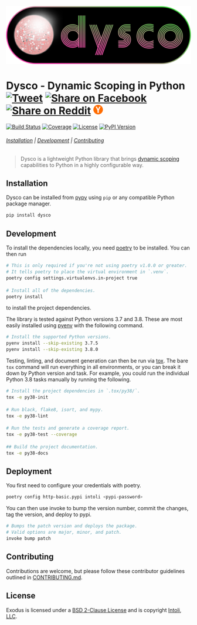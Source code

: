 ![Dysco](https://github.com/intoli/dysco/raw/master/media/dysco.png)

<h1 vertical-align="middle">Dysco - Dynamic Scoping in Python
    <a targe="_blank" href="https://twitter.com/share?url=https%3A%2F%2Fgithub.com%2Fintoli%2Fdysco%2F&text=Dysco%20-%20Configurable%20dynamic%20scoping%20for%20Python">
        <img height="26px" src="https://simplesharebuttons.com/images/somacro/twitter.png"
 +          alt="Tweet"></a>
    <a target="_blank" href="https://www.facebook.com/sharer/sharer.php?u=https%3A//github.com/intoli/dysco">
        <img height="26px" src="https://simplesharebuttons.com/images/somacro/facebook.png"
            alt="Share on Facebook"></a>
    <a target="_blank" href="http://reddit.com/submit?url=https%3A%2F%2Fgithub.com%2Fintoli%2Fdysco%2F&title=Dysco%20%E2%80%94%20Configurable%20dynamic%20scoping%20for%20Python">
        <img height="26px" src="https://simplesharebuttons.com/images/somacro/reddit.png"
            alt="Share on Reddit"></a>
    <a target="_blank" href="https://news.ycombinator.com/submitlink?u=https://github.com/intoli/dysco&t=Dysco%20%E2%80%94%20Configurable%20dynamic%20scoping%20for%20Python">
        <img height="26px" src="https://github.com/intoli/dysco/raw/master/media/ycombinator.png"
            alt="Share on Hacker News"></a>
</h1>

<p align="left">
    <a href="https://circleci.com/gh/intoli/dysco/tree/master">
        <img src="https://img.shields.io/circleci/project/github/intoli/dysco/master.svg"
            alt="Build Status"></a>
    <a href="https://circleci.intoli.com/artifacts/intoli/dysco/coverage-report/index.html">
        <img src="https://img.shields.io/badge/dynamic/json.svg?label=coverage&colorB=ff69b4&query=$.coverage&uri=https://circleci.intoli.com/artifacts/intoli/dysco/coverage-report/total-coverage.json"
          alt="Coverage"></a>
    <a href="https://github.com/intoli/dysco/blob/master/LICENSE.md">
        <img src="https://img.shields.io/pypi/l/dysco.svg"
            alt="License"></a>
    <a href="https://pypi.python.org/pypi/dysco/">
        <img src="https://img.shields.io/pypi/v/dysco.svg"
            alt="PyPI Version"></a>
</p>

###### [Installation](#installation) | [Development](#development) | [Contributing](#contributing)

> Dysco is a lightweight Python library that brings [dynamic scoping](https://en.wikipedia.org/wiki/Scope_(computer_science)#Dynamic_scoping) capabilities to Python in a highly configurable way.


## Installation

Dysco can be installed from [pypy](https://pypi.org/project/dysco/) using `pip` or any compatible Python package manager.

```bash
pip install dysco
```

## Development

To install the dependencies locally, you need [poetry](https://poetry.eustace.io/docs/#installation) to be installed.
You can then run

```bash
# This is only required if you're not using poetry v1.0.0 or greater.
# It tells poetry to place the virtual environment in `.venv`.
poetry config settings.virtualenvs.in-project true

# Install all of the dependencies.
poetry install
```

to install the project dependencies.

The library is tested against Python versions 3.7 and 3.8.
These are most easily installed using [pyenv](https://github.com/pyenv/pyenv#installation) with the following command.

```bash
# Install the supported Python versions.
pyenv install --skip-existing 3.7.5
pyenv install --skip-existing 3.8.0
```

Testing, linting, and document generation can then be run via [tox](https://tox.readthedocs.io/en/latest/).
The bare `tox` command will run everything in all environments, or you can break it down by Python version and task.
For example, you could run the individual Python 3.8 tasks manually by running the following.

```bash
# Install the project dependencies in `.tox/py38/`.
tox -e py38-init

# Run black, flake8, isort, and mypy.
tox -e py38-lint

# Run the tests and generate a coverage report.
tox -e py38-test --coverage

## Build the project documentation.
tox -e py38-docs
```

## Deployment

You first need to configure your credentials with poetry.

```bash
poetry config http-basic.pypi intoli <pypi-password>
```

You can then use invoke to bump the version number, commit the changes, tag the version, and deploy to pypi.

```bash
# Bumps the patch version and deploys the package.
# Valid options are major, minor, and patch.
invoke bump patch
```

## Contributing

Contributions are welcome, but please follow these contributor guidelines outlined in [CONTRIBUTING.md](CONTRIBUTING.md).


## License

Exodus is licensed under a [BSD 2-Clause License](LICENSE.md) and is copyright [Intoli, LLC](https://intoli.com).
